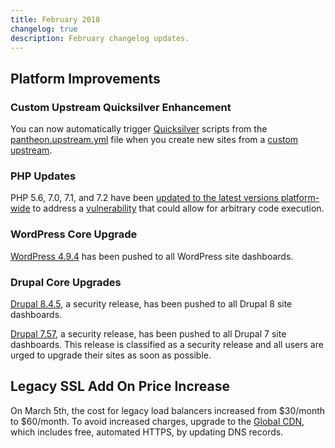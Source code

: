 ```yaml
---
title: February 2018
changelog: true
description: February changelog updates.
---
```


## Platform Improvements
### Custom Upstream Quicksilver Enhancement
You can now automatically trigger [Quicksilver](/quicksilver)  scripts from the [pantheon.upstream.yml](/pantheon-yml/#custom-upstream-configurations) file when you create new sites from a [custom upstream](/custom-upstream).

### PHP Updates
PHP 5.6, 7.0, 7.1, and 7.2 have been [updated to the latest versions platform-wide](https://status.pantheon.io/incidents/mkb1l3j8y2sz) to address a [vulnerability](https://www.cisecurity.org/advisory/multiple-vulnerabilities-in-php-could-allow-for-arbitrary-code-execution_2018-023/) that could allow for arbitrary code execution.

### WordPress Core Upgrade
[WordPress 4.9.4](https://wordpress.org/news/2018/02/wordpress-4-9-4-maintenance-release/) has been pushed to all WordPress site dashboards.

### Drupal Core Upgrades
[Drupal 8.4.5](https://www.drupal.org/project/drupal/releases/8.4.5), a security release, has been pushed to all Drupal 8 site dashboards.

[Drupal 7.57](https://www.drupal.org/project/drupal/releases/7.57),  a security release, has been pushed to all Drupal 7 site dashboards.  This release is classified as a security release and all users are urged to upgrade their sites as soon as possible.
## Legacy SSL Add On Price Increase
On March 5th, the cost for legacy load balancers increased from $30/month to  $60/month. To avoid increased charges, upgrade to the [Global CDN](https://pantheon.io/global-cdn), which includes free, automated HTTPS,  by updating DNS records.
